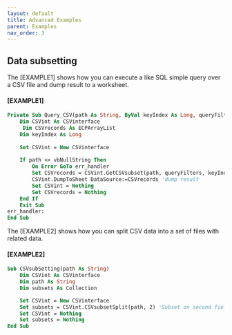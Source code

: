 ```yaml
---
layout: default
title: Advanced Examples
parent: Examples
nav_order: 3
---
```


## Data subsetting

The \[EXAMPLE1\] shows how you can execute a like SQL simple query over a CSV file and dump result to a worksheet.

#### [EXAMPLE1]

```vb
Private Sub Query_CSV(path As String, ByVal keyIndex As Long, queryFilters As Variant)
    Dim CSVint As CSVinterface
	 Dim CSVrecords As ECPArrayList
    Dim keyIndex As Long
    
    Set CSVint = New CSVinterface
    
    If path <> vbNullString Then
        On Error GoTo err_handler
        Set CSVrecords = CSVint.GetCSVsubset(path, queryFilters, keyIndex) 'data filtered on keyIndex th record
        CSVint.DumpToSheet DataSource:=CSVrecords 'dump result
        Set CSVint = Nothing
        Set CSVrecords = Nothing
    End If
    Exit Sub
err_handler:
End Sub
```

The \[EXAMPLE2\] shows how you can split CSV data into a set of files with related data.

#### [EXAMPLE2]

```vb
Sub CSVsubSetting(path As String)
    Dim CSVint As CSVinterface
    Dim path As String
    Dim subsets As Collection

    Set CSVint = New CSVinterface
    Set subsets = CSVint.CSVsubsetSplit(path, 2) 'Subset on second field
    Set CSVint = Nothing
    Set subsets = Nothing
End Sub
```
